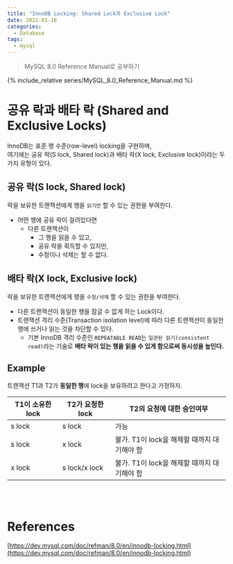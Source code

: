```yaml
---
title: "InnoDB Locking: Shared Lock과 Exclusive Lock"
date: 2022-01-16
categories:
  - Database
tags:
  - mysql
---
```

> MySQL 8.0 Reference Manual로 공부하기

{% include_relative series/MySQL_8.0_Reference_Manual.md %}

# 공유 락과 배타 락 (Shared and Exclusive Locks)

InnoDB는 표준 행 수준(row-level) locking을 구현하며,  
여기에는 공유 락(S lock, Shared lock)과 배타 락(X lock, Exclusive lock)이라는 두 가지 유형이 있다.

## 공유 락(S lock, Shared lock)

락을 보유한 트랜잭션에게 행을 `읽기만` 할 수 있는 권한을 부여한다.

- 어떤 행에 공유 락이 걸려있다면
  - 다른 트랜잭션이 
    - 그 행을 읽을 수 있고,
    - 공유 락을 획득할 수 있지만,
    - 수정이나 삭제는 할 수 없다.

## 배타 락(X lock, Exclusive lock)

락을 보유한 트랜잭션에게 행을 `수정/삭제` 할 수 있는 권한을 부여한다.

- 다른 트랜잭션이 동일한 행을 잠글 수 없게 하는 Lock이다.  
- 트랜잭션 격리 수준(Transaction isolation level)에 따라 다른 트랜잭션이 동일한 행에 쓰거나 읽는 것을 차단할 수 있다. 
  - 기본 InnoDB 격리 수준인 `REPEATABLE READ`는 `일관된 읽기(consistent read)`라는 기술로 **배타 락이 있는 행을 읽을 수 있게 함으로써 동시성을 높인다.**

## Example

트랜잭션 T1과 T2가 **동일한 행**에 lock을 보유하려고 한다고 가정하자.

| T1이 소유한 lock | T2가 요청한 lock  | T2의 요청에 대한 승인여부              |
|--------------|---------------|------------------------------|
| s lock       | s lock        | 가능                           |
| s lock       | x lock        | 불가. T1이 lock을 해제할 때까지 대기해야 함 |
| x lock       | s lock/x lock | 불가. T1이 lock을 해제할 때까지 대기해야 함 |


<br>
<br>

# References

[https://dev.mysql.com/doc/refman/8.0/en/innodb-locking.html](https://dev.mysql.com/doc/refman/8.0/en/innodb-locking.html)  